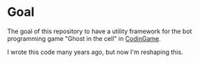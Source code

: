 # Goal

The goal of this repository to have a utility framework for the bot programming game "Ghost in the cell" in [CodinGame](https://www.codingame.com/multiplayer/bot-programming/ghost-in-the-cell).

I wrote this code many years ago, but now I'm reshaping this.
